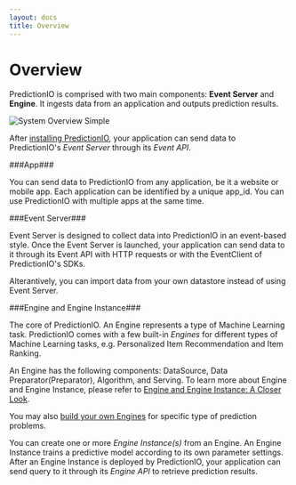 ```yaml
---
layout: docs
title: Overview
---
```


# Overview

PredictionIO is comprised with two main components: **Event Server** and **Engine**. It ingests data from an application and outputs prediction results.

![System Overview Simple](/images/system-overview-simple.png)


After [installing PredictionIO](/install/index.html), your application can send data to
PredictionIO's *Event Server* through its *Event API*.

###App###

You can send data to PredictionIO from any application, be it a website or mobile app. Each application can be identified by a unique app_id. You can use PredictionIO with multiple apps at the same time.

###Event Server###

Event Server is designed to collect data into PredictionIO in an event-based style. Once the Event Server is launched, your application can send data to it through its Event API with HTTP requests or with the EventClient of PredictionIO's SDKs. 

Alterantively, you can import data from your own datastore instead of using Event Server. 

###Engine and Engine Instance###

The core of PredictionIO. An Engine represents a type of Machine Learning task. PredictionIO comes with a few built-in *Engines* for different types of Machine Learning tasks, e.g. Personalized Item Recommendation and Item Ranking. 

An Engine has the following components: DataSource, Data Preparator(Preparator), Algorithm, and Serving. To learn more about Engine and Engine Instance, please refer to [Engine and Engine Instance: A Closer Look]().

You may also [build your own Engines](/enginebuilders/index.html) for specific type of prediction problems.

You can create one or more *Engine Instance(s)* from an Engine. An Engine
Instance trains a predictive model according to its own parameter settings. After
an Engine Instance is deployed by PredictionIO, your application can send query
to it through its *Engine API* to retrieve prediction results.



